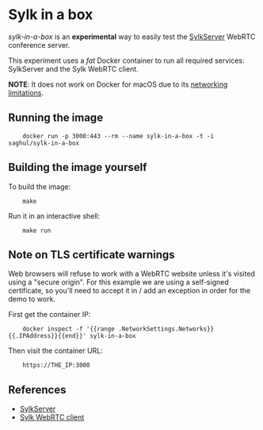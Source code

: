 
# Sylk in a box

*sylk-in-a-box* is an **experimental** way to easily test the [SylkServer](http://sylkserver.com) WebRTC
conference server.

This experiment uses a *fat* Docker container to run all required services: SylkServer and the Sylk WebRTC client.

**NOTE**: It does not work on Docker for macOS due to its [networking limitations](https://docs.docker.com/docker-for-mac/networking/).

## Running the image

```
    docker run -p 3000:443 --rm --name sylk-in-a-box -t -i saghul/sylk-in-a-box
```

## Building the image yourself

To build the image:

```
    make
```

Run it in an interactive shell:

```
    make run
```

## Note on TLS certificate warnings

Web browsers will refuse to work with a WebRTC website unless it's visited using a "secure origin".  For
this example we are using a self-signed certificate, so you'll need to accept it in / add an exception
in order for the demo to work.

First get the container IP:

```
    docker inspect -f '{{range .NetworkSettings.Networks}}{{.IPAddress}}{{end}}' sylk-in-a-box
```

Then visit the container URL:

```
    https://THE_IP:3000
```

## References

* [SylkServer](https://github.com/AGProjects/sylkserver)
* [Sylk WebRTC client](https://github.com/AGProjects/sylk-webrtc)

